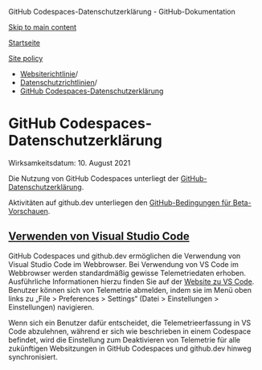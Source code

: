 GitHub Codespaces-Datenschutzerklärung - GitHub-Dokumentation

[Skip to main content](#main-content)

[Startseite](/de)

[Site policy](/de/site-policy)

* [Websiterichtlinie](/de/site-policy)/
* [Datenschutzrichtlinien](/de/site-policy/privacy-policies)/
* [GitHub Codespaces-Datenschutzerklärung](/de/site-policy/privacy-policies/github-codespaces-privacy-statement)

GitHub Codespaces-Datenschutzerklärung
==========

Wirksamkeitsdatum: 10. August 2021

Die Nutzung von GitHub Codespaces unterliegt der [GitHub-Datenschutzerklärung](/de/site-policy/privacy-policies/github-privacy-statement).

Aktivitäten auf github.dev unterliegen den [GitHub-Bedingungen für Beta-Vorschauen](/de/site-policy/github-terms/github-terms-of-service#j-beta-previews).

[Verwenden von Visual Studio Code](#verwenden-von-visual-studio-code)
----------

GitHub Codespaces und github.dev ermöglichen die Verwendung von Visual Studio Code im Webbrowser. Bei Verwendung von VS Code im Webbrowser werden standardmäßig gewisse Telemetriedaten erhoben. Ausführliche Informationen hierzu finden Sie auf der [Website zu VS Code](https://code.visualstudio.com/docs/getstarted/telemetry). Benutzer können sich von Telemetrie abmelden, indem sie im Menü oben links zu „File \> Preferences \> Settings“ (Datei \> Einstellungen \> Einstellungen) navigieren.

Wenn sich ein Benutzer dafür entscheidet, die Telemetrieerfassung in VS Code abzulehnen, während er sich wie beschrieben in einem Codespace befindet, wird die Einstellung zum Deaktivieren von Telemetrie für alle zukünftigen Websitzungen in GitHub Codespaces und github.dev hinweg synchronisiert.
